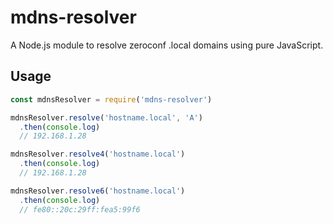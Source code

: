 # mdns-resolver

A Node.js module to resolve zeroconf .local domains using pure JavaScript.

## Usage

```js
const mdnsResolver = require('mdns-resolver')

mdnsResolver.resolve('hostname.local', 'A')
  .then(console.log)
  // 192.168.1.28

mdnsResolver.resolve4('hostname.local')
  .then(console.log)
  // 192.168.1.28

mdnsResolver.resolve6('hostname.local')
  .then(console.log)
  // fe80::20c:29ff:fea5:99f6
```